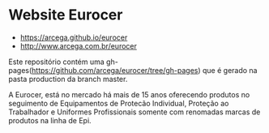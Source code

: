 # Website Eurocer

- https://arcega.github.io/eurocer
- http://www.arcega.com.br/eurocer

Este repositório contém uma gh-pages(https://github.com/arcega/eurocer/tree/gh-pages) que é gerado na pasta production da branch master.

A Eurocer, está no mercado há mais de 15 anos oferecendo produtos no seguimento de Equipamentos de Protecão Individual, Proteção ao Trabalhador e Uniformes Profissionais somente com renomadas marcas de produtos na linha de Epi.